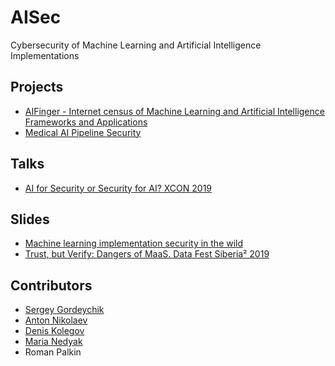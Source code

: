 # AISec

Cybersecurity of Machine Learning and Artificial Intelligence Implementations

## Projects
* [AIFinger - Internet census of Machine Learning and Artificial Intelligence Frameworks and Applications](AI%20Finger/)
* [Medical AI Pipeline Security](../../../dicom)

## Talks
* [AI for Security or Security for AI? XCON 2019](http://xcon.xfocus.org/#08)

## Slides
* [Machine learning implementation security in the wild](slides/aisec-poc-2019.pdf)
* [Trust, but Verify: Dangers of MaaS. Data Fest Siberia² 2019](slides/datafest-siberia-2019.pdf)  

## Contributors
* [Sergey Gordeychik](https://twitter.com/scadasl)
* [Anton Nikolaev](https://github.com/manmolecular)
* [Denis Kolegov](https://twitter.com/dnkolegov)
* [Maria Nedyak](https://twitter.com/mariya_ns)
* Roman Palkin
